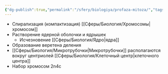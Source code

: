 ```yaml
---
{"dg-publish":true,"permalink":"/sfery/biologiya/profaza-mitoza/","tags":["Общаябиология"]}
---
```


- Спирализация (компактизация) [[Сферы/Биология/Хромосомы\|хромосом]]
- Растворение ядерной оболочки и ядрышек
	- Исчезновение [[Сферы/Биология/Ядро\|ядра]]
- Образование веретена деления
- [[Сферы/Биология/Микротрубочки\|Микротрубочки]] располагаются вокруг центриолей [[Сферы/Биология/Клеточный центр\|клеточного центра]]
- Набор хромосом 2n4c
